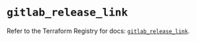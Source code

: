 # `gitlab_release_link`

Refer to the Terraform Registry for docs: [`gitlab_release_link`](https://registry.terraform.io/providers/gitlabhq/gitlab/18.4.1/docs/resources/release_link).
